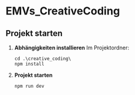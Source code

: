 # EMVs_CreativeCoding

## Projekt starten

1. **Abhängigkeiten installieren**
   Im Projektordner:
    ```
    cd .\creative_coding\
    npm install
    ```
2. **Projekt starten**
    ```
    npm run dev
    ```

